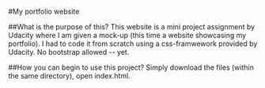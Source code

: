 #My portfolio website

##What is the purpose of this?
This website is a mini project assignment by Udacity where I am given a mock-up (this time a website showcasing my portfolio). I had to code it from scratch using a css-framwework provided by Udacity. No bootstrap allowed -- yet. 

##How you can begin to use this project?
Simply download the files (within the same directory), open index.html.